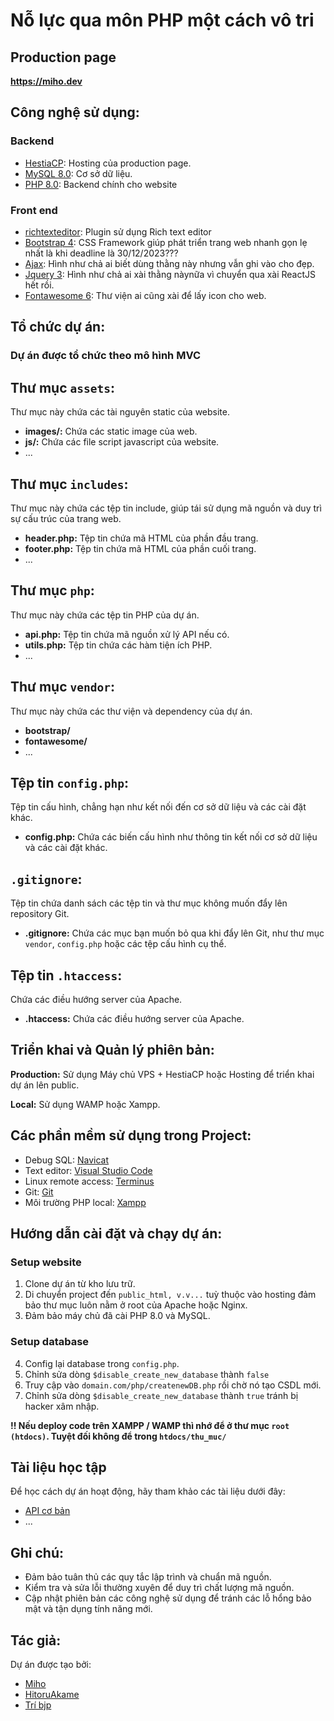 # Nỗ lực qua môn PHP một cách vô tri
## Production page
<strong>https://miho.dev</strong>

## Công nghệ sử dụng:
<h3> Backend </h3>

- [HestiaCP](https://hestiacp.com/): Hosting của production page.
- [MySQL 8.0](https://www.mysql.com/): Cơ sở dữ liệu.
- [PHP 8.0](https://www.php.net/): Backend chính cho website

<h3> Front end </h3>

- [richtexteditor](https://richtexteditor.com/): Plugin sử dụng Rich text editor
- [Bootstrap 4](https://getbootstrap.com/docs/4.6/getting-started/introduction/): CSS Framework giúp phát triển trang web nhanh gọn lẹ nhất là khi deadline là 30/12/2023???
- [Ajax](https://google.com): Hình như chả ai biết dùng thằng này nhưng vẫn ghi vào cho đẹp.
- [Jquery 3](https://jquery.com/): Hình như chả ai xài thằng nàynữa vì chuyển qua xài ReactJS hết rồi.
- [Fontawesome 6](https://cdnjs.cloudflare.com/ajax/libs/font-awesome/6.5.0/css/all.min.css): Thư viện ai cũng xài để lấy icon cho web.
## Tổ chức dự án:

<h3>Dự án được tổ chức theo mô hình MVC</h3>

## Thư mục `assets`:
Thư mục này chứa các tài nguyên static của website.

- **images/:** Chứa các static image của web.
- **js/:** Chứa các file script javascript của website.
- ...

## Thư mục `includes`:
Thư mục này chứa các tệp tin include, giúp tái sử dụng mã nguồn và duy trì sự cấu trúc của trang web.

- **header.php:** Tệp tin chứa mã HTML của phần đầu trang.
- **footer.php:** Tệp tin chứa mã HTML của phần cuối trang.
- ...

## Thư mục `php`:
Thư mục này chứa các tệp tin PHP của dự án.

- **api.php:** Tệp tin chứa mã nguồn xử lý API nếu có.
- **utils.php:** Tệp tin chứa các hàm tiện ích PHP.
- ...

## Thư mục `vendor`:
Thư mục này chứa các thư viện và dependency của dự án.

- **bootstrap/**
- **fontawesome/**
- ...

## Tệp tin `config.php`:
Tệp tin cấu hình, chẳng hạn như kết nối đến cơ sở dữ liệu và các cài đặt khác.

- **config.php:** Chứa các biến cấu hình như thông tin kết nối cơ sở dữ liệu và các cài đặt khác.

## `.gitignore`:
Tệp tin chứa danh sách các tệp tin và thư mục không muốn đẩy lên repository Git.

- **.gitignore:** Chứa các mục bạn muốn bỏ qua khi đẩy lên Git, như thư mục `vendor`, `config.php` hoặc các tệp cấu hình cụ thể.

## Tệp tin `.htaccess`:
Chứa các điều hướng server của Apache.

- **.htaccess:** Chứa các điều hướng server của Apache.

## Triển khai và Quản lý phiên bản:

**Production:** Sử dụng Máy chủ VPS + HestiaCP hoặc Hosting để triển khai dự án lên public.

**Local:** Sử dụng WAMP hoặc Xampp.

## Các phần mềm sử dụng trong Project:

- Debug SQL: [Navicat](https://vioedu-my.sharepoint.com/:u:/g/personal/aba0o2_vioedu_onmicrosoft_com/EW_fXn5n2GFCoVBuC34PqhMBUkuR-RXiaTeFmBTsaqvc4g?e=IsZVHi)
- Text editor: [Visual Studio Code](https://code.visualstudio.com/download)
- Linux remote access: [Terminus](https://termius.com/)
- Git: [Git](https://git-scm.com/download/win)
- Môi trường PHP local: [Xampp](https://www.apachefriends.org/download.html)

## Hướng dẫn cài đặt và chạy dự án:

<h3> Setup website </h3>

1. Clone dự án từ kho lưu trữ.
2. Di chuyển project đến `public_html, v.v...` tuỳ thuộc vào hosting đảm bảo thư mục luôn nằm ở root của Apache hoặc Nginx.
3. Đảm bảo máy chủ đã cài PHP 8.0 và MySQL.

<h3> Setup database </h3>

4. Config lại database trong `config.php`.
5. Chỉnh sửa dòng `$disable_create_new_database` thành `false` 
6. Truy cập vào `domain.com/php/createnewDB.php` rồi chờ nó tạo CSDL mới.
7. Chỉnh sửa dòng `$disable_create_new_database` thành `true` tránh bị hacker xâm nhập.

<strong>!! Nếu deploy code trên XAMPP / WAMP thì nhớ để ở thư mục `root (htdocs)`. Tuyệt đối không để trong `htdocs/thu_muc/`</strong>
## Tài liệu học tập

Để học cách dự án hoạt động, hãy tham khảo các tài liệu dưới đây:

- [API cơ bản](https://viblo.asia/p/tim-hieu-kien-thuc-co-ban-ve-api-maGK7A4Mlj2) 
- ...
## Ghi chú:

- Đảm bảo tuân thủ các quy tắc lập trình và chuẩn mã nguồn.
- Kiểm tra và sửa lỗi thường xuyên để duy trì chất lượng mã nguồn.
- Cập nhật phiên bản các công nghệ sử dụng để tránh các lỗ hổng bảo mật và tận dụng tính năng mới.

## Tác giả:

Dự án được tạo bởi:

- [Miho](https://github.com/Miho1254)
- [HitoruAkame](https://github.com/HitoruAkame)
- [Trí bjp](https://github.com/letri2604)
